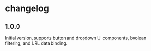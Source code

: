 # changelog

## 1.0.0
Initial version, supports button and dropdown UI components, boolean filtering, and URL data binding.